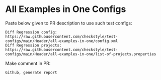 # All Examples in One Configs
Paste below given to PR description to use such test configs:
```
Diff Regression config: https://raw.githubusercontent.com/checkstyle/test-configs/main/Header/all-examples-in-one/config.xml
Diff Regression projects: https://raw.githubusercontent.com/checkstyle/test-configs/main/Header/all-examples-in-one/list-of-projects.properties
```
Make comment in PR:
```
Github, generate report
```
